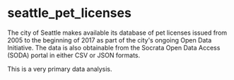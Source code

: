 # seattle_pet_licenses

The city of Seattle makes available its database of pet licenses issued from 2005 to the beginning of 2017 as part of the city's ongoing Open Data Initiative. The data is also obtainable from the Socrata Open Data Access (SODA) portal in either CSV or JSON formats.

This is a very primary data analysis.
